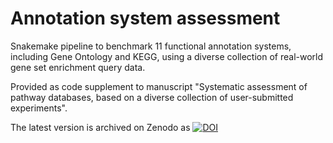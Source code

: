 # Annotation system assessment

Snakemake pipeline to benchmark 11 functional annotation systems, including Gene Ontology and KEGG, using a diverse collection of real-world gene set enrichment query data.

Provided as code supplement to manuscript "Systematic assessment of pathway databases, based on a diverse collection of user-submitted experiments".

The latest version is archived on Zenodo as [![DOI](https://zenodo.org/badge/462784625.svg)](https://zenodo.org/badge/latestdoi/462784625)
